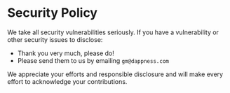 # Security Policy

We take all security vulnerabilities seriously.
If you have a vulnerability or other security issues to disclose:

- Thank you very much, please do!
- Please send them to us by emailing `gm@dappness.com`

We appreciate your efforts and responsible disclosure and will make every effort to acknowledge your contributions.
